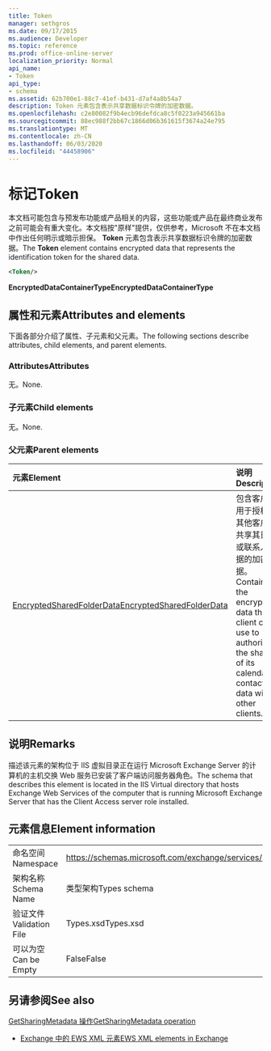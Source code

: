 ```yaml
---
title: Token
manager: sethgros
ms.date: 09/17/2015
ms.audience: Developer
ms.topic: reference
ms.prod: office-online-server
localization_priority: Normal
api_name:
- Token
api_type:
- schema
ms.assetid: 62b700e1-88c7-41ef-b431-d7af4a8b54a7
description: Token 元素包含表示共享数据标识令牌的加密数据。
ms.openlocfilehash: c2e80082f9b4ecb96defdca8c5f0223a945661ba
ms.sourcegitcommit: 88ec988f2bb67c1866d06b361615f3674a24e795
ms.translationtype: MT
ms.contentlocale: zh-CN
ms.lasthandoff: 06/03/2020
ms.locfileid: "44458906"
---
```

# <a name="token"></a><span data-ttu-id="e7917-103">标记</span><span class="sxs-lookup"><span data-stu-id="e7917-103">Token</span></span>

<span data-ttu-id="e7917-104">本文档可能包含与预发布功能或产品相关的内容，这些功能或产品在最终商业发布之前可能会有重大变化。本文档按"原样"提供，仅供参考，Microsoft 不在本文档中作出任何明示或暗示担保。 **Token** 元素包含表示共享数据标识令牌的加密数据。</span><span class="sxs-lookup"><span data-stu-id="e7917-104">The **Token** element contains encrypted data that represents the identification token for the shared data.</span></span> 
  
```xml
<Token/>
```

 <span data-ttu-id="e7917-105">**EncryptedDataContainerType**</span><span class="sxs-lookup"><span data-stu-id="e7917-105">**EncryptedDataContainerType**</span></span>
## <a name="attributes-and-elements"></a><span data-ttu-id="e7917-106">属性和元素</span><span class="sxs-lookup"><span data-stu-id="e7917-106">Attributes and elements</span></span>

<span data-ttu-id="e7917-107">下面各部分介绍了属性、子元素和父元素。</span><span class="sxs-lookup"><span data-stu-id="e7917-107">The following sections describe attributes, child elements, and parent elements.</span></span>
  
### <a name="attributes"></a><span data-ttu-id="e7917-108">Attributes</span><span class="sxs-lookup"><span data-stu-id="e7917-108">Attributes</span></span>

<span data-ttu-id="e7917-109">无。</span><span class="sxs-lookup"><span data-stu-id="e7917-109">None.</span></span>
  
### <a name="child-elements"></a><span data-ttu-id="e7917-110">子元素</span><span class="sxs-lookup"><span data-stu-id="e7917-110">Child elements</span></span>

<span data-ttu-id="e7917-111">无。</span><span class="sxs-lookup"><span data-stu-id="e7917-111">None.</span></span>
  
### <a name="parent-elements"></a><span data-ttu-id="e7917-112">父元素</span><span class="sxs-lookup"><span data-stu-id="e7917-112">Parent elements</span></span>

|<span data-ttu-id="e7917-113">**元素**</span><span class="sxs-lookup"><span data-stu-id="e7917-113">**Element**</span></span>|<span data-ttu-id="e7917-114">**说明**</span><span class="sxs-lookup"><span data-stu-id="e7917-114">**Description**</span></span>|
|:-----|:-----|
|[<span data-ttu-id="e7917-115">EncryptedSharedFolderData</span><span class="sxs-lookup"><span data-stu-id="e7917-115">EncryptedSharedFolderData</span></span>](encryptedsharedfolderdata.md) <br/> |<span data-ttu-id="e7917-116">包含客户端用于授权与其他客户端共享其日历或联系人数据的加密数据。</span><span class="sxs-lookup"><span data-stu-id="e7917-116">Contains the encrypted data that a client can use to authorize the sharing of its calendar or contact data with other clients.</span></span>  <br/> |
   
## <a name="remarks"></a><span data-ttu-id="e7917-117">说明</span><span class="sxs-lookup"><span data-stu-id="e7917-117">Remarks</span></span>

<span data-ttu-id="e7917-118">描述该元素的架构位于 IIS 虚拟目录正在运行 Microsoft Exchange Server 的计算机的主机交换 Web 服务已安装了客户端访问服务器角色。</span><span class="sxs-lookup"><span data-stu-id="e7917-118">The schema that describes this element is located in the IIS Virtual directory that hosts Exchange Web Services of the computer that is running Microsoft Exchange Server that has the Client Access server role installed.</span></span>
  
## <a name="element-information"></a><span data-ttu-id="e7917-119">元素信息</span><span class="sxs-lookup"><span data-stu-id="e7917-119">Element information</span></span>

|||
|:-----|:-----|
|<span data-ttu-id="e7917-120">命名空间</span><span class="sxs-lookup"><span data-stu-id="e7917-120">Namespace</span></span>  <br/> |https://schemas.microsoft.com/exchange/services/2006/types  <br/> |
|<span data-ttu-id="e7917-121">架构名称</span><span class="sxs-lookup"><span data-stu-id="e7917-121">Schema Name</span></span>  <br/> |<span data-ttu-id="e7917-122">类型架构</span><span class="sxs-lookup"><span data-stu-id="e7917-122">Types schema</span></span>  <br/> |
|<span data-ttu-id="e7917-123">验证文件</span><span class="sxs-lookup"><span data-stu-id="e7917-123">Validation File</span></span>  <br/> |<span data-ttu-id="e7917-124">Types.xsd</span><span class="sxs-lookup"><span data-stu-id="e7917-124">Types.xsd</span></span>  <br/> |
|<span data-ttu-id="e7917-125">可以为空</span><span class="sxs-lookup"><span data-stu-id="e7917-125">Can be Empty</span></span>  <br/> |<span data-ttu-id="e7917-126">False</span><span class="sxs-lookup"><span data-stu-id="e7917-126">False</span></span>  <br/> |
   
## <a name="see-also"></a><span data-ttu-id="e7917-127">另请参阅</span><span class="sxs-lookup"><span data-stu-id="e7917-127">See also</span></span>



[<span data-ttu-id="e7917-128">GetSharingMetadata 操作</span><span class="sxs-lookup"><span data-stu-id="e7917-128">GetSharingMetadata operation</span></span>](getsharingmetadata-operation.md)


- [<span data-ttu-id="e7917-129">Exchange 中的 EWS XML 元素</span><span class="sxs-lookup"><span data-stu-id="e7917-129">EWS XML elements in Exchange</span></span>](ews-xml-elements-in-exchange.md)

